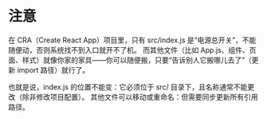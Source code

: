 # 注意
在 CRA（Create React App）项目里，只有 src/index.js 是“电源总开关”，不能随便动，否则系统找不到入口就开不了机。
而其他文件（比如 App.js、组件、页面、样式）就像你家的家具——你可以随便搬，只要“告诉别人它搬哪儿去了”（更新 import 路径）就行了。

也就是说，index.js 的位置不能变：它必须位于 src/ 目录下，且名称通常不能更改（除非修改项目配置）。
其他文件可以移动或重命名：但需要同步更新所有引用路径。